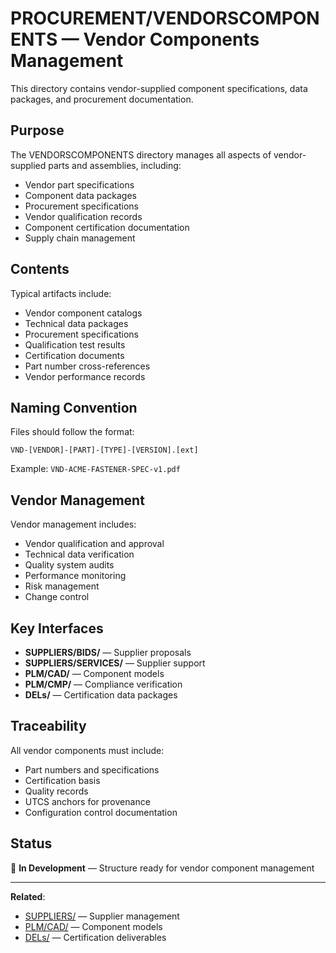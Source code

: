 # PROCUREMENT/VENDORSCOMPONENTS — Vendor Components Management

This directory contains vendor-supplied component specifications, data packages, and procurement documentation.

## Purpose

The VENDORSCOMPONENTS directory manages all aspects of vendor-supplied parts and assemblies, including:
- Vendor part specifications
- Component data packages
- Procurement specifications
- Vendor qualification records
- Component certification documentation
- Supply chain management

## Contents

Typical artifacts include:
- Vendor component catalogs
- Technical data packages
- Procurement specifications
- Qualification test results
- Certification documents
- Part number cross-references
- Vendor performance records

## Naming Convention

Files should follow the format:
```
VND-[VENDOR]-[PART]-[TYPE]-[VERSION].[ext]
```

Example: `VND-ACME-FASTENER-SPEC-v1.pdf`

## Vendor Management

Vendor management includes:
- Vendor qualification and approval
- Technical data verification
- Quality system audits
- Performance monitoring
- Risk management
- Change control

## Key Interfaces

- **SUPPLIERS/BIDS/** — Supplier proposals
- **SUPPLIERS/SERVICES/** — Supplier support
- **PLM/CAD/** — Component models
- **PLM/CMP/** — Compliance verification
- **DELs/** — Certification data packages

## Traceability

All vendor components must include:
- Part numbers and specifications
- Certification basis
- Quality records
- UTCS anchors for provenance
- Configuration control documentation

## Status

🚧 **In Development** — Structure ready for vendor component management

---

**Related**:
- [SUPPLIERS/](../../SUPPLIERS/) — Supplier management
- [PLM/CAD/](../../PLM/CAD/) — Component models
- [DELs/](../../DELs/) — Certification deliverables
